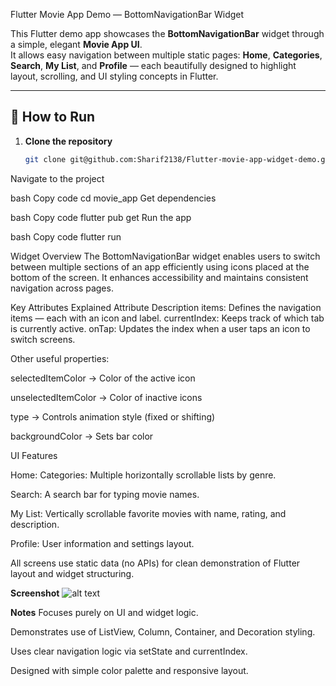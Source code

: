 Flutter Movie App Demo — BottomNavigationBar Widget

This Flutter demo app showcases the **BottomNavigationBar** widget through a simple, elegant **Movie App UI**.  
It allows easy navigation between multiple static pages: **Home**, **Categories**, **Search**, **My List**, and **Profile** — each beautifully designed to highlight layout, scrolling, and UI styling concepts in Flutter.

---

## 🚀 How to Run

1. **Clone the repository**
   ```bash
   git clone git@github.com:Sharif2138/Flutter-movie-app-widget-demo.git
Navigate to the project

bash
Copy code
cd movie_app
Get dependencies

bash
Copy code
flutter pub get
Run the app

bash
Copy code
flutter run

Widget Overview
The BottomNavigationBar widget enables users to switch between multiple sections of an app efficiently using icons placed at the bottom of the screen.
It enhances accessibility and maintains consistent navigation across pages.

Key Attributes Explained
Attribute	Description
items: Defines the navigation items — each with an icon and label.
currentIndex:	Keeps track of which tab is currently active.
onTap:	Updates the index when a user taps an icon to switch screens.

Other useful properties:

selectedItemColor → Color of the active icon

unselectedItemColor → Color of inactive icons

type → Controls animation style (fixed or shifting)

backgroundColor → Sets bar color

UI Features

Home: Categories: Multiple horizontally scrollable lists by genre.

Search: A search bar for typing movie names.

My List: Vertically scrollable favorite movies with name, rating, and description.

Profile: User information and settings layout.

All screens use static data (no APIs) for clean demonstration of Flutter layout and widget structuring.

**Screenshot**
![alt text](screenshot.png)

**Notes**
Focuses purely on UI and widget logic.

Demonstrates use of ListView, Column, Container, and Decoration styling.

Uses clear navigation logic via setState and currentIndex.

Designed with simple color palette and responsive layout.
